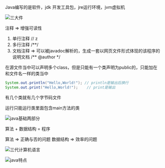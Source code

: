Java编写的是软件，jdk 开发工具包，jre运行环境，jvm虚拟机

![三大件](https://cdn.jsdelivr.net/gh/Vixcity/FigureBed/img/202112142124922.png)

注释 => 增强可读性
1. 单行注释 // z
2. 多行注释 /**/
3. 文档注释 => 可以被javadoc解析的，生成一套以网页文件形式体现的该程序的说明文档
					/** 
						@author 
					*/
					
在源文件当中可以声明多个class，但是只能有一个类声明为public的，只能加在和文件名一样的类当中

```java
System.out.println("Hello,World!"); // println是输出后换行
System.out.print("Hello,World!");    // print是输出	
```

有几个类就有几个字节码文件

运行只能运行类里面包含main方法的类

![java基础两部分](https://cdn.jsdelivr.net/gh/Vixcity/FigureBed/img/202112221554287.png)

算法 + 数据结构 = 程序

算法 => 正确与否的问题
数据结构 => 效率的问题

![三代计算机语言](https://cdn.jsdelivr.net/gh/Vixcity/FigureBed/img/202112221933316.png)

![java特点](https://cdn.jsdelivr.net/gh/Vixcity/FigureBed/img/202112221938292.png)

